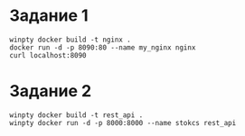 # Задание 1 
    winpty docker build -t nginx .
    docker run -d -p 8090:80 --name my_nginx nginx
    curl localhost:8090

# Задание 2 
    winpty docker build -t rest_api .
    winpty docker run -d -p 8000:8000 --name stokcs rest_api
